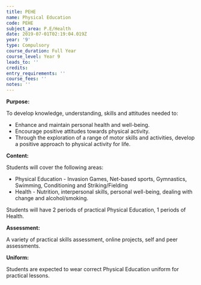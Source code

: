 ```yaml
---
title: PEHE
name: Physical Education
code: PEHE
subject_area: P.E/Health
date: 2019-07-01T02:19:04.019Z
year: '9'
type: Compulsory
course_duration: Full Year
course_level: Year 9
leads_to: ''
credits:
entry_requirements: ''
course_fees: ''
notes: ''
---
```

**Purpose:**

To develop knowledge, understanding, skills and attitudes needed to: 

* Enhance and maintain personal health and well-being.
* Encourage positive attitudes towards physical activity.
* Through the exploration of a range of motor skills and activities, develop a positive approach to physical activity for life.

**Content:**

Students will cover the following areas:

* Physical Education - Invasion Games, Net-based sports, Gymnastics, Swimming, Conditioning and Striking/Fielding
* Health - Nutrition, interpersonal skills, personal well-being, dealing with change and alcohol/smoking.

Students will have 2 periods of practical Physical Education, 1 periods of Health.

**Assessment:**

A variety of practical skills assessment, online projects, self and peer assessments.

**Uniform:** 

Students are expected to wear correct Physical Education uniform for practical lessons.
